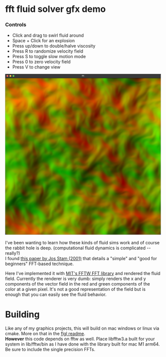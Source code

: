 # fft fluid solver gfx demo
### Controls
* Click and drag to swirl fluid around
* Space + Click for an explosion
* Press up/down to double/halve viscosity   
* Press R to randomize velocity field
* Press S to toggle slow motion mode
* Press 0 to zero velocity field
* Press V to change view

![screen shot](/screenshot.png)

I've been wanting to learn how these kinds of fluid sims work and of course the rabbit hole is deep. (computational fluid dynamics is complicated -- really?)      
I found [this paper by Jos Stam (2001)](https://www.dgp.toronto.edu/public_user/stam/reality/Research/pdf/jgt01.pdf) that details a "simple" and "good for beginners" FFT-based technique. 

Here I've implemented it with [MIT's FFTW FFT library](https://www.fftw.org/) and rendered the fluid field. Currently the renderer is very dumb: simply renders the x and y components of the vector field in the red and green components of the color at a given pixel. It's not a good representation of the field but is enough that you can easily see the fluid behavior.

# Building
Like any of my graphics projects, this will build on mac windows or linux via cmake. More on that in the [flgl readme](https://github.com/collebrusco/flgl).   
**However** this code depends on fftw as well. Place libfftw3.a built for your system in lib/fftw/bin as I have done with the library built for mac M1 arm64. Be sure to include the single precision FFTs.


